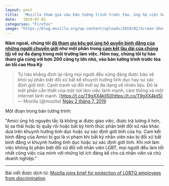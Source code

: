```yaml
---
layout: post
title:  'Mozilla tham gia vào bản tường trình trước tòa, ủng hộ việc bảo vệ các nhân viên LGBTQ khỏi sự phân biệt đối xử'
date:   2019-07-02
categories: "Firefox"
image: "https://blog.mozilla.org/wp-content/uploads/2019/02/Screen-Shot-2019-02-13-at-7.36.23-AM.png"
---
```


**Năm ngoái, chúng tôi [đã tham gia kêu gọi ủng hộ quyền bình đẳng của những người chuyển giới](https://blog.mozilla.org/blog/2018/11/07/mozilla-reaffirms-commitment-to-transgender-equality/) như một phần trong [cam kết](https://blog.mozilla.org/blog/2017/07/11/mozilla-paid-parental-leave-program/) [lâu dài của chúng tôi](https://blog.mozilla.org/careers/mozilla-introduces-gender-transitioning-guidelines-and-policy/) về sự đa dạng trong môi trường làm việc. Hôm nay, chúng tôi tự hào tham gia cùng với hơn 200 công ty lớn nhỏ, vào bản tường trình trước tòa án tối cao Hoa Kỳ**

> Tự hào khẳng định lại rằng mọi người đều xứng đáng được bảo vệ khỏi sự phân biệt đối xử bất kể khuynh hướng tình dục hay sự xác định giới tính.
> Cạnh tranh và đổi mới sự đa dạng về nhiên liệu. Đó là một phần cần thiết của một nơi làm việc lành mạnh, cảm thông và một internet lành mạnh. [https://t.co/T9gXX4kiI5](https://t.co/T9gXX4kiI5)
> — Mozilla (@mozilla) [Ngày 2 tháng 7, 2019](https://twitter.com/mozilla/status/1146067118263136256?ref_src=twsrc%5Etfw)

Một đoạn trong bản tường trình: 

"Amici ủng hộ nguyên tắc là không ai được giao việc, được trả lương ít hơn, bị sa thải hoặc bị quấy rối hoặc bất kỳ hình thức phân biệt đối xử nào khác dựa trên khuynh hướng tình dục hoặc sự xác định giới tính của họ. Cam kết bình đẳng của Amici bị gọi là vi phạm khi bất kỳ nhân viên nào bị đối xử bất bình đẳng vì khuynh hướng tình dục hoặc sự xác định giới tính. Khi nơi làm việc không bị phân biệt đối xử đối với nhân viên LGBT, mọi người đều làm tốt nhất công việc của mình với những lợi ích đáng kể cho cả nhân viên và chủ doanh nghiệp."

----

Bài viết được dịch từ: [Mozilla joins brief for protection of LGBTQ employees from discrimination](https://blog.mozilla.org/blog/2019/07/02/mozilla-joins-brief-for-protection-of-lgbtq-employees-from-discrimination/)